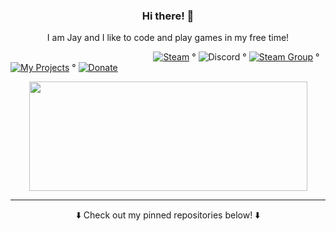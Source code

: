 <h3 align="center">Hi there! 👋</h3>  

<p align="center">I am Jay and I like to code and play games in my free time!</p>   

&nbsp;&nbsp;&nbsp;&nbsp;&nbsp;&nbsp;&nbsp;&nbsp;&nbsp;&nbsp;&nbsp;&nbsp;&nbsp;&nbsp;&nbsp;&nbsp;&nbsp;&nbsp;&nbsp;&nbsp;&nbsp;&nbsp;&nbsp;&nbsp;&nbsp;&nbsp;&nbsp;&nbsp;&nbsp;&nbsp;&nbsp;&nbsp;&nbsp;&nbsp;&nbsp;&nbsp;&nbsp;&nbsp;&nbsp;&nbsp;&nbsp;&nbsp;&nbsp;&nbsp;&nbsp;&nbsp;&nbsp;&nbsp;&nbsp;&nbsp;&nbsp;&nbsp;&nbsp;&nbsp;&nbsp;&nbsp;&nbsp;
[![Steam](https://img.shields.io/badge/Steam-blue)](https://steamcommunity.com/id/praxand) °
![Discord](https://img.shields.io/badge/-praxand%230001-blueviolet) °
[![Steam Group](https://img.shields.io/badge/Steam%20Group-green)](https://steamcommunity.com/groups/praxand) °
[![My Projects](https://img.shields.io/badge/%20My%20Projects%20-blueviolet)](https://github.com/Praxand?tab=repositories) °
[![Donate](https://img.shields.io/badge/PayPal-blue)](https://paypal.me/praxand)

<p align="center">
  <img width="445" height="175" src="https://github-readme-stats.vercel.app/api?username=praxand&show_icons=true&title_color=fff&icon_color=79ff97&text_color=9f9f9f&bg_color=151515"> 
</p>
  
---
<p align="center">⬇️ Check out my pinned repositories below! ⬇️</p>
